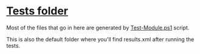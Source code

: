 # [Tests folder](https://github.com/alainQtec/devHelper.PsImport/blob/main/Tests)

Most of the files that go in here are generated by [Test-Module.ps1](../Test-Module.ps1) script.

This is also the default folder where you'll find results.xml after running the tests.

